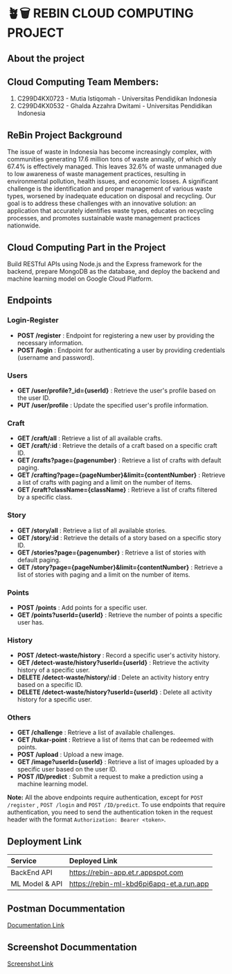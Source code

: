 # ️🪴🗑 REBIN CLOUD COMPUTING PROJECT

## About the project

## Cloud Computing Team Members:

1. C299D4KX0723 - Mutia Istiqomah - Universitas Pendidikan Indonesia
2. C299D4KX0532 - Ghalda Azzahra Dwitami - Universitas Pendidikan Indonesia

## ReBin Project Background
The issue of waste in Indonesia has become increasingly complex, with communities generating 17.6 million tons of waste annually, of which only 67.4% is effectively managed. This leaves 32.6% of waste unmanaged due to low awareness of waste management practices, resulting in environmental pollution, health issues, and economic losses. A significant challenge is the identification and proper management of various waste types, worsened by inadequate education on disposal and recycling. Our goal is to address these challenges with an innovative solution: an application that accurately identifies waste types, educates on recycling processes, and promotes sustainable waste management practices nationwide.

## Cloud Computing Part in the Project
Build RESTful APIs using Node.js and the Express framework for the backend, prepare MongoDB as the database, and deploy the backend and machine learning model on Google Cloud Platform.
 

## Endpoints
### Login-Register
- **POST /register** : Endpoint for registering a new user by providing the necessary information.
- **POST /login** : Endpoint for authenticating a user by providing credentials (username and password).
### Users
- **GET /user/profile?_id={userId}** : Retrieve the user's profile based on the user ID.
- **PUT /user/profile** : Update the specified user's profile information.
### Craft 
- **GET /craft/all** : Retrieve a list of all available crafts.
- **GET /craft/:id** : Retrieve the details of a craft based on a specific craft ID.
- **GET /crafts?page={pagenumber}** : Retrieve a list of crafts with default paging.
- **GET /crafting?page={pageNumber}&limit={contentNumber}** : Retrieve a list of crafts with paging and a limit on the number of items.
- **GET /craft?className={className}** : Retrieve a list of crafts filtered by a specific class.
### Story
- **GET /story/all** : Retrieve a list of all available stories.
- **GET /story/:id** : Retrieve the details of a story based on a specific story ID.
- **GET /stories?page={pagenumber}** : Retrieve a list of stories with default paging.
- **GET /story?page={pageNumber}&limit={contentNumber}** : Retrieve a list of stories with paging and a limit on the number of items.
### Points
- **POST /points** : Add points for a specific user.
- **GET /points?userId={userId}** : Retrieve the number of points a specific user has.
### History
- **POST /detect-waste/history** : Record a specific user's activity history.
- **GET /detect-waste/history?userId={userId}** : Retrieve the activity history of a specific user.
- **DELETE /detect-waste/history/:id** : Delete an activity history entry based on a specific ID.
- **DELETE /detect-waste/history?userId={userId}** : Delete all activity history for a specific user.
### Others
- **GET /challenge** : Retrieve a list of available challenges.
- **GET /tukar-point** : Retrieve a list of items that can be redeemed with points.
- **POST /upload** : Upload a new image.
- **GET /image?userId={userId}** : Retrieve a list of images uploaded by a specific user based on the user ID.
- **POST /ID/predict** : Submit a request to make a prediction using a machine learning model.

**Note:** All the above endpoints require authentication, except for `POST /register` , `POST /login` and `POST /ID/predict`. To use endpoints that require authentication, you need to send the authentication token in the request header with the format `Authorization: Bearer <token>`.

## Deployment Link
| Service | Deployed Link |
| :-------- | :------- | 
| BackEnd API | https://rebin-app.et.r.appspot.com |
| ML Model & API | https://rebin-ml-kbd6pi6apq-et.a.run.app |

## Postman Docummentation
[Documentation Link](https://documenter.getpostman.com/view/36410448/2sA3XTdf9J#7eeb3c7c-e4c3-4803-b424-5827d055769f)

## Screenshot Docummentation
[Screenshot Link](https://drive.google.com/drive/folders/160oviCLd6Ap6pxz8k_ff79TVIIXd7PL6?usp=sharing)
